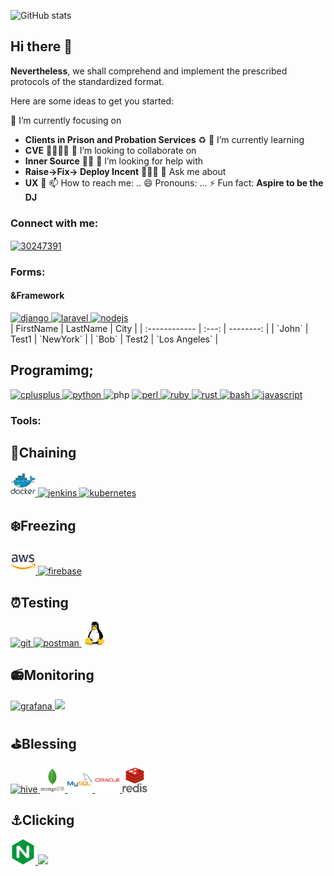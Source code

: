![GitHub stats](https://github-readme-stats.vercel.app/api?username=supertee003&show_icons=truer&rank_icon=github&theme=onedark)
## Hi there 👋


**Nevertheless**, we shall comprehend and implement the prescribed protocols of the standardized format.

Here are some ideas to get you started:

  🔭 I’m currently focusing on
- **Clients in Prison and Probation Services** ♻️
  🌱 I’m currently learning
- **CVE** 🔸🔸🔸🔸
  👯 I’m looking to collaborate on
- **Inner Source** 🔸🔸
  🤔 I’m looking for help with
- **Raise->Fix-> **Deploy Incent**** 🔸🔸🔸
  💬 Ask me about
- **UX** 🔸
  📫 How to reach me: ..
  😄 Pronouns: ...
  ⚡ Fun fact: **Aspire to be the DJ**

<h3 align="left">Connect with me:</h3>
  <p align="left">
    <a href="https://stackoverflow.com/users/30247391" target="blank">
      <img align="center" src="https://raw.githubusercontent.com/rahuldkjain/github-profile-readme-generator/master/src/images/icons/Social/stack-overflow.svg" alt="30247391" height="30" width="40" /> </a>
  </p>

<h3 align="left">Forms:</h3>
  
  <h4>&Framework</h4>
    <div display="flex">
      <a href="https://docs.djangoproject.com/en/5.2/topics/security/" target="_blank" rel="noreferrer">
        <img src="https://img.shields.io/badge/django-%231A1928?style=for-the-badge&logo=django&logoColor=%23FFFFFF&labelColor=%23092E20" alt="django"/> </a>
      <a href="https://laravel.com/docs/5.1/" target="_blank" rel="noreferrer">
        <img src="https://img.shields.io/badge/laravel-%23252D37?style=for-the-badge&logo=laravel&logoColor=%23FF2D20&labelColor=%23FFFFFF" alt="laravel" </a>
      <a href="https://nodejs.org/en/learn/getting-started/introduction-to-nodejs" target="_blank" rel="noreferrer">
        <img src="https://img.shields.io/badge/nodedotjs-%232B2B2B?style=for-the-badge&logo=nodedotjs&logoColor=%235FA04E&labelColor=%23FFFFFF" alt="nodejs"/> </a>
    </div>
| FirstName     | LastName      | City  |
| :------------ |   :---:       | --------: |
| `John`        | Test1         | `NewYork`   |
| `Bob`         | Test2         | `Los Angeles`   |
  <h2>Programimg;</h2>
    <div display="flex">
      <a href="https://chromium.googlesource.com/chromium/src/+/HEAD/docs/security/rule-of-2.md" target="_blank" rel="noreferrer">
        <img src="https://img.shields.io/badge/cplusplus-%23A8B9CC?style=for-the-badge&logo=cplusplus&logoColor=%23F3F5F5&labelColor=%235881D8" alt="cplusplus"/> </a>
      <a href="https://owasp.org/www-project-pytm/" target="_blank" rel="noreferrer">
        <img src="https://img.shields.io/badge/python-%23ECD53F?style=for-the-badge&logo=python&logoColor=%23E8E8E8&labelColor=%233776AB" alt="python"/> </a
      <a href="https://cheatsheetseries.owasp.org/cheatsheets/PHP_Configuration_Cheat_Sheet.html" target="_blank" rel="noreferrer">
        <img src="https://img.shields.io/badge/php-%236C78AF?style=for-the-badge&logo=php&logoColor=%234A5F88&labelColor=%23FAFAFA" alt="php"/> </a>
      <a href="https://perldoc.perl.org/perlsec" target="_blank" rel="noreferrer">
        <img src="https://img.shields.io/badge/perl-%230073A1?style=for-the-badge&logo=perl&logoColor=%23000000&labelColor=%23FFFFFF" alt="perl"/> </a>
      <a href="https://cheatsheetseries.owasp.org/cheatsheets/Ruby_on_Rails_Cheat_Sheet.html" target="_blank" rel="noreferrer">
        <img src="https://img.shields.io/badge/ruby-%23000000?style=for-the-badge&logo=ruby&logoColor=%23CC342D&labelColor=%23FFFFFF" alt="ruby"/> </a>
      <a href="https://perldoc.perl.org/perlsec" target="_blank" rel="noreferrer">
        <img src="https://img.shields.io/badge/rust-%23000000?style=for-the-badge&logo=rust&logoColor=%23000000&labelColor=%23FFFFFF" alt="rust"/> </a>
      <a href="https://www.gnu.org/software/bash/manual/bash.html#Security-Considerations" target="_blank" rel="noreferrer">
        <img src="https://img.shields.io/badge/gnubash-%23000000?style=for-the-badge&logo=gnubash&logoColor=%23000000&labelColor=%23FFFFFF" alt="bash"/> </a>
      <a href="https://www.gnu.org/software/bash/manual/bash.html#Security-Considerations" target="_blank" rel="noreferrer">
        <img src="https://img.shields.io/badge/javascript-%23999999?style=for-the-badge&logo=javascript&logoColor=%23F7DF1E&labelColor=%23000000" alt="javascript"/> </a>
    </div>

  <h3>Tools:</h3>
  <h2>💨Chaining</h2>
    <div display="flex">
      <a href="https://5gcroco.eu/images/templates/rsvario/images/5GCroCo_DockerSecurityBasics_Training.pdf" target="_blank" rel="noreferrer"> 
        <img src="https://raw.githubusercontent.com/devicons/devicon/master/icons/docker/docker-original-wordmark.svg" alt="docker" width="40" height="40"/> </a>
      <a href="https://https://www.jenkins.io/doc/book/security/managing-security/" target="_blank" rel="noreferrer"> 
        <img src="https://www.vectorlogo.zone/logos/jenkins/jenkins-icon.svg" alt="jenkins" width="40" height="40"/> </a> 
      <a href="https://edu.anarcho-copy.org/GNU%20Linux%20-%20Unix-Like/DevOps/Learn%20Kubernetes%20Security.pdf" target="_blank" rel="noreferrer">
        <img src="https://www.vectorlogo.zone/logos/kubernetes/kubernetes-icon.svg" alt="kubernetes" width="40" height="40"/> </a>
    </div>
  
  <h2>❄️Freezing</h2>
    <div display="flex">
      <a href="https://docs.aws.amazon.com/pdfs/whitepapers/latest/aws-overview/aws-overview.pdf" target="_blank" rel="noreferrer"> 
        <img src="https://raw.githubusercontent.com/devicons/devicon/master/icons/amazonwebservices/amazonwebservices-original-wordmark.svg" alt="aws" width="40" height="40"/> </a>
      <a href="https://norma.ncirl.ie/7426/1/manoharbabu.pdf" target="_blank" rel="noreferrer">
        <img src="https://www.vectorlogo.zone/logos/firebase/firebase-icon.svg" alt="firebase" width="40" height="40"/> </a>
    </div>
  
  <h2>⏰Testing</h2>
    <div display="flex">
      <a href="https://indico.cern.ch/event/724719/contributions/2981043/attachments/1638054/2754736/Git_tutorial.pdf" target="_blank" rel="noreferrer">
        <img src="https://www.vectorlogo.zone/logos/git-scm/git-scm-icon.svg" alt="git" width="40" height="40"/> </a>
      <a href="https://voyager.postman.com/pdf/2023-state-of-the-api-report-postman.pdf" target="_blank" rel="noreferrer">
        <img src="https://www.vectorlogo.zone/logos/getpostman/getpostman-icon.svg" alt="postman" width="40" height="40"/> </a>
      <a href="https://linux-training.be/linuxsec.pdf" target="_blank" rel="noreferrer">
        <img src="https://raw.githubusercontent.com/devicons/devicon/master/icons/linux/linux-original.svg" alt="linux" width="40" height="40"/> </a>
    </div>
  
  <h2>📻Monitoring</h2>
    <div display="flex">
      <a href="https://www.cisco.com/c/en/us/support/docs/wireless/policy-suite-mobile/214788-introduction-of-grafana-and-its-usage.pdf" target="_blank" rel="noreferrer">
        <img src="https://www.vectorlogo.zone/logos/grafana/grafana-icon.svg" alt="grafana" width="40" height="40"/> </a>
      <a href="https://github.com/subbukandula/Splunk/blob/master/Splunk%206.X%20Fundamentals%20Part%201%20(eLearning).pdf" target="_blank" rel="noreferrer">
        <img src="https://img.shields.io/badge/splunk-%2381C459?style=for-the-badge&logo=splunk&logoColor=%23FFFFFF&labelColor=%23403C3D"/> </a>
    </div>
  
  <h2>⛳Blessing</h2>
    <div display="flex">
      <a href="https://hive.apache.org/" target="_blank" rel="noreferrer">
        <img src="https://www.vectorlogo.zone/logos/apache_hive/apache_hive-icon.svg" alt="hive" width="40" height="40"/> </a>
      <a href="https://www.mongodb.com/" target="_blank" rel="noreferrer">
        <img src="https://raw.githubusercontent.com/devicons/devicon/master/icons/mongodb/mongodb-original-wordmark.svg" alt="mongodb" width="40" height="40"/> </a>
      <a href="https://www.mysql.com/" target="_blank" rel="noreferrer">
        <img src="https://raw.githubusercontent.com/devicons/devicon/master/icons/mysql/mysql-original-wordmark.svg" alt="mysql" width="40" height="40"/> </a>
      <a href="https://www.oracle.com/" target="_blank" rel="noreferrer">
        <img src="https://raw.githubusercontent.com/devicons/devicon/master/icons/oracle/oracle-original.svg" alt="oracle" width="40" height="40"/> </a>
      <a href="https://redis.io" target="_blank" rel="noreferrer">
        <img src="https://raw.githubusercontent.com/devicons/devicon/master/icons/redis/redis-original-wordmark.svg" alt="redis" width="40" height="40"/> </a>
    </div>
  
  <h2>⚓Clicking</h2>
    <div display="flex">
      <a href="https://altair.pw/pub/doc/nginx/Mastering%20NGINX/Mastering%20NGINX.pdf" target="_blank" rel="noreferrer">
        <img src="https://raw.githubusercontent.com/devicons/devicon/master/icons/nginx/nginx-original.svg" alt="nginx" width="40" height="40"/> </a>
      <a href="https://www.dedoimedo.com/computers/www.dedoimedo.com-apache-web-server-lm.pdf" target="_blank" rel="noreferrer">
        <img src="https://img.shields.io/badge/apache-%23728E9B?style=for-the-badge&logo=apache&logoColor=%23D22128&labelColor=%23E8E8E8"/> </a>
    </div> 
